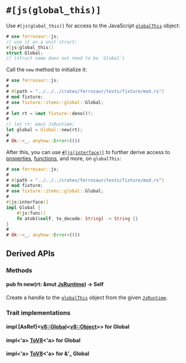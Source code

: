 # `#[js(global_this)]`

Use `#[js(global_this)]` for access to the JavaScript [`globalThis`][globalThis] object:

```rust
# use ferrosaur::js;
// use it on a unit struct:
#[js(global_this)]
struct Global;
// (struct name does not need to be `Global`)
```

Call the `new` method to initialize it:

```rust
# use ferrosaur::js;
#
# #[path = "../../../crates/ferrosaur/tests/fixture/mod.rs"]
# mod fixture;
# use fixture::items::global::Global;
#
# let rt = &mut fixture::deno()?;
#
// let rt: &mut JsRuntime;
let global = Global::new(rt);
#
# Ok::<_, anyhow::Error>(())
```

After this, you can use [`#[js(interface)]`](interface.md) to further derive access to
[properties](interface/prop.md), [functions](interface/func.md), and more, on
`globalThis`:

```rust
# use ferrosaur::js;
#
# #[path = "../../../crates/ferrosaur/tests/fixture/mod.rs"]
# mod fixture;
# use fixture::items::global::Global;
#
#[js(interface)]
impl Global {
    #[js(func)]
    fn atob(&self, to_decode: String) -> String {}
}
#
# Ok::<_, anyhow::Error>(())
```

## Derived APIs

### Methods

<div class="code-header">

#### pub fn new(rt: &mut [JsRuntime]) -> Self

Create a handle to the [`globalThis`][globalThis] object from the given
[`JsRuntime`][JsRuntime].

</div>

### Trait implementations

<div class="code-header">

#### impl [AsRef]<[v8::Global]<[v8::Object]>> for Global

#### impl<'a> [ToV8]<'a> for Global

#### impl<'a> [ToV8]<'a> for &'\_ Global

</div>

<!-- prettier-ignore-start -->

[JsRuntime]: deno_core::JsRuntime
[ToV8]: deno_core::ToV8
[globalThis]: http://developer.mozilla.org/en-US/docs/Web/JavaScript/Reference/Global_Objects/globalThis
[newtype]: https://doc.rust-lang.org/rust-by-example/generics/new_types.html
[v8::Global]: deno_core::v8::Global
[v8::Object]: deno_core::v8::Object

<!-- prettier-ignore-end -->
